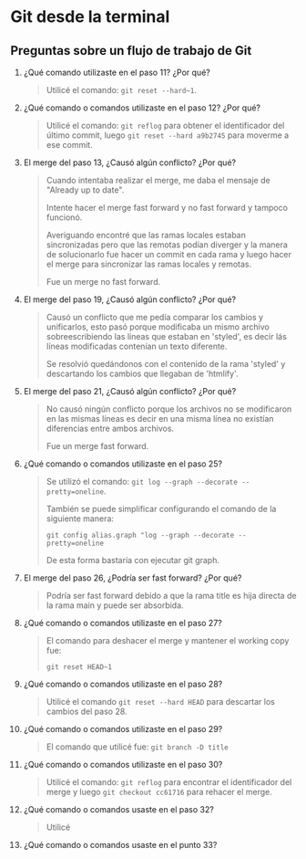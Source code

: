 # Git desde la terminal

## Preguntas sobre un flujo de trabajo de Git

1. ¿Qué comando utilizaste en el paso 11? ¿Por qué?

   > Utilicé el comando: `git reset --hard~1`.

2. ¿Qué comando o comandos utilizaste en el paso 12? ¿Por qué?

   > Utilicé el comando: `git reflog` para obtener el identificador del último commit, luego `git reset --hard a9b2745` para moverme a ese commit.

3. El merge del paso 13, ¿Causó algún conflicto? ¿Por qué?

   > Cuando intentaba realizar el merge, me daba el mensaje de "Already up to date".
   >
   > Intente hacer el merge fast forward y no fast forward y tampoco funcionó.
   >
   > Averiguando encontré que las ramas locales estaban sincronizadas pero que las remotas podían diverger y la manera de solucionarlo fue hacer un commit en cada rama y luego hacer el merge para sincronizar las ramas locales y remotas.
   >
   > Fue un merge no fast forward.

4. El merge del paso 19, ¿Causó algún conflicto? ¿Por qué?

   > Causó un conflicto que me pedía comparar los cambios y unificarlos, esto pasó porque modificaba un mismo archivo sobreescribiendo las líneas que estaban en 'styled', es decir lás líneas modificadas contenían un texto diferente.
   >
   > Se resolvió quedándonos con el contenido de la rama 'styled' y descartando los cambios que llegaban de 'htmlify'.

5. El merge del paso 21, ¿Causó algún conflicto? ¿Por qué?

   > No causó ningún conflicto porque los archivos no se modificaron en las mismas líneas es decir en una misma línea no existían diferencias entre ambos archivos.
   >
   > Fue un merge fast forward.

6. ¿Qué comando o comandos utilizaste en el paso 25?

   > Se utilizó el comando: `git log --graph --decorate --pretty=oneline`.
   >
   > También se puede simplificar configurando el comando de la siguiente manera:
   >
   > `git config alias.graph "log --graph --decorate --pretty=oneline`
   >
   > De esta forma bastaría con ejecutar git graph.

7. El merge del paso 26, ¿Podría ser fast forward? ¿Por qué?

   > Podría ser fast forward debido a que la rama title es hija directa de la rama main y puede ser absorbida.

8. ¿Qué comando o comandos utilizaste en el paso 27?
   > El comando para deshacer el merge y mantener el working copy fue:
   >
   > `git reset HEAD~1`
9. ¿Qué comando o comandos utilizaste en el paso 28?

   > Utilicé el comando `git reset --hard HEAD` para descartar los cambios del paso 28.

10. ¿Qué comando o comandos utilizaste en el paso 29?

    > El comando que utilicé fue: `git branch -D title`

11. ¿Qué comando o comandos utilizaste en el paso 30?

    > Utilicé el comando: `git reflog` para encontrar el identificador del merge y luego `git checkout cc61716` para rehacer el merge.

12. ¿Qué comando o comandos usaste en el paso 32?
    > Utilicé
13. ¿Qué comando o comandos usaste en el punto 33?
